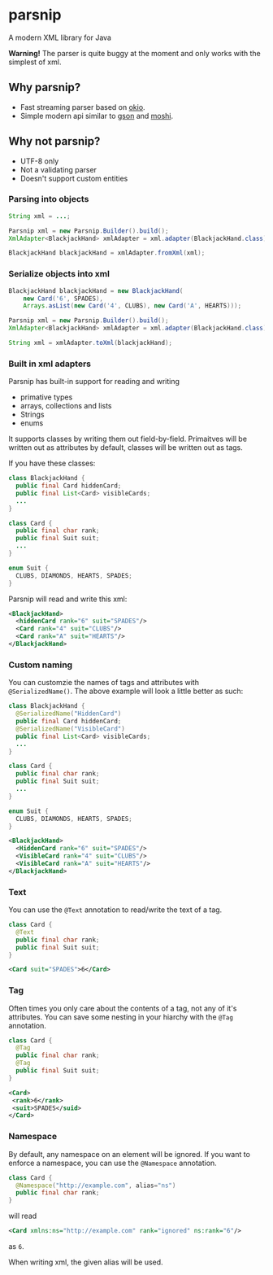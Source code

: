 # parsnip
A modern XML library for Java

**Warning!** The parser is quite buggy at the moment and only works with the simplest of xml. 

## Why parsnip?
- Fast streaming parser based on [okio](https://github.com/square/okio).
- Simple modern api similar to [gson](https://github.com/google/gson) and [moshi](https://github.com/square/moshi).

## Why not parsnip?
- UTF-8 only
- Not a validating parser
- Doesn't support custom entities

### Parsing into objects
```java
String xml = ...;

Parsnip xml = new Parsnip.Builder().build();
XmlAdapter<BlackjackHand> xmlAdapter = xml.adapter(BlackjackHand.class);

BlackjackHand blackjackHand = xmlAdapter.fromXml(xml);
```

### Serialize objects into xml
```java
BlackjackHand blackjackHand = new BlackjackHand(
    new Card('6', SPADES),
    Arrays.asList(new Card('4', CLUBS), new Card('A', HEARTS)));

Parsnip xml = new Parsnip.Builder().build();
XmlAdapter<BlackjackHand> xmlAdapter = xml.adapter(BlackjackHand.class);

String xml = xmlAdapter.toXml(blackjackHand);
```

### Built in xml adapters
Parsnip has built-in support for reading and writing
- primative types
- arrays, collections and lists
- Strings
- enums

It supports classes by writing them out field-by-field. Primaitves will be written out as attributes by default, classes will be written out as tags.

If you have these classes:
```java
class BlackjackHand {
  public final Card hiddenCard;
  public final List<Card> visibleCards;
  ...
}

class Card {
  public final char rank;
  public final Suit suit;
  ...
}

enum Suit {
  CLUBS, DIAMONDS, HEARTS, SPADES;
}
```

Parsnip will read and write this xml:
```xml
<BlackjackHand>
  <hiddenCard rank="6" suit="SPADES"/>
  <Card rank="4" suit="CLUBS"/>
  <Card rank="A" suit="HEARTS"/>
</BlackjackHand>
```

### Custom naming
You can customzie the names of tags and attributes with `@SerializedName()`. The above example will look a little better as such:
```java
class BlackjackHand {
  @SerializedName("HiddenCard")
  public final Card hiddenCard;
  @SerializedName("VisibleCard")
  public final List<Card> visibleCards;
  ...
}

class Card {
  public final char rank;
  public final Suit suit;
  ...
}

enum Suit {
  CLUBS, DIAMONDS, HEARTS, SPADES;
}
```

```xml
<BlackjackHand>
  <HiddenCard rank="6" suit="SPADES"/>
  <VisibleCard rank="4" suit="CLUBS"/>
  <VisibleCard rank="A" suit="HEARTS"/>
</BlackjackHand>
```

### Text
You can use the `@Text` annotation to read/write the text of a tag.
```java
class Card {
  @Text
  public final char rank;
  public final Suit suit;
}
```
```xml
<Card suit="SPADES">6</Card>
```

### Tag
Often times you only care about the contents of a tag, not any of it's attributes. You can save some nesting in your hiarchy with the `@Tag` annotation.
```java
class Card {
  @Tag
  public final char rank;
  @Tag
  public final Suit suit;
}
```
```xml
<Card>
 <rank>6</rank>
 <suit>SPADES</suid>
</Card>
```

### Namespace
By default, any namespace on an element will be ignored. If you want to enforce a namespace, you can use the `@Namespace` annotation.

```java
class Card {
  @Namespace("http://example.com", alias="ns")
  public final char rank;
}
```
will read
```xml
<Card xmlns:ns="http://example.com" rank="ignored" ns:rank="6"/>
```
as `6`.

When writing xml, the given alias will be used.

